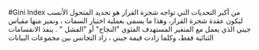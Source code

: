 #Gini Index
من أكبر التحديات التي تواجه شجرة القرار  هو تحديد المتحول الأنسب ليكون عقدة شجرة القرار، وهذا ما يسمى بعملية اختيار السمات ، ونميز منها مقياس جيني الذي يعمل مع المتغير المستهدف الفئوي "النجاح" أو "الفشل "  .
ينفذ الانقسامات الثنائية فقط، وكلما زادت قيمة جيني  ، زاد التجانس بين مجموعات البيانات


